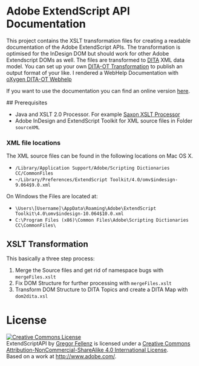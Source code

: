 # Adobe ExtendScript API Documentation 

This project contains the XSLT transformation files for creating a readable documentation of the Adobe ExtendScript APIs. The transformation is optimised for the InDesign DOM but should work for other Adobe Extendscript DOMs as well. The files are transformed to [DITA](http://en.wikipedia.org/wiki/Darwin_Information_Typing_Architecture) XML data model. You can set up your own [DITA-OT Transformation](http://dita-ot.github.io/) to publish an output format of your like. I rendered a WebHelp Documentation with [oXygen DITA-OT Webhelp](http://www.oxygenxml.com/)

If you want to use the documentation you can find an online version [here](http://www.indesignjs.de/extendscriptAPI).

## Prerequisites

  - Java and XSLT 2.0 Processor. For example [Saxon XSLT Processor](http://www.saxonica.com/welcome/welcome.xml)
  - Adobe InDesign and ExtendScript Toolkit for XML source files in Folder `sourceXML`

### XML file locations

The XML source files can be found in the following locations on Mac OS X. 

  - `/Library/Application Support/Adobe/Scripting Dictionaries CC/CommonFiles`
  - `~/Library/Preferences/ExtendScript Toolkit/4.0/omv$indesign-9.064$9.0.xml`

On Windows the Files are located at:

  - `\Users\[Username]\AppData\Roaming\Adobe\ExtendScript Toolkit\4.0\omv$indesign-10.064$10.0.xml`
  - `C:\Program Files (x86)\Common Files\Adobe\Scripting Dictionaries CC\CommonFiles\`
 
## XSLT Transformation
This basically a three step process:



1. Merge the Source files and get rid of namespace bugs with `mergeFiles.xslt`
2. Fix DOM Structure for further processing with `mergeFiles.xslt`
3. Transform DOM Structure to DITA Topics and create a DITA Map with `dom2dita.xsl`



# License

<a rel="license" href="http://creativecommons.org/licenses/by-nc-sa/4.0/"><img alt="Creative Commons License" style="border-width:0" src="https://i.creativecommons.org/l/by-nc-sa/4.0/88x31.png" /></a><br /><span xmlns:dct="http://purl.org/dc/terms/" property="dct:title">ExtendScriptAPI</span> by <a xmlns:cc="http://creativecommons.org/ns#" href="http://www.publishingx.de/" property="cc:attributionName" rel="cc:attributionURL">Gregor Fellenz</a> is licensed under a <a rel="license" href="http://creativecommons.org/licenses/by-nc-sa/4.0/">Creative Commons Attribution-NonCommercial-ShareAlike 4.0 International License</a>.<br />Based on a work at <a xmlns:dct="http://purl.org/dc/terms/" href="http://www.adobe.com/" rel="dct:source">http://www.adobe.com/</a>.
